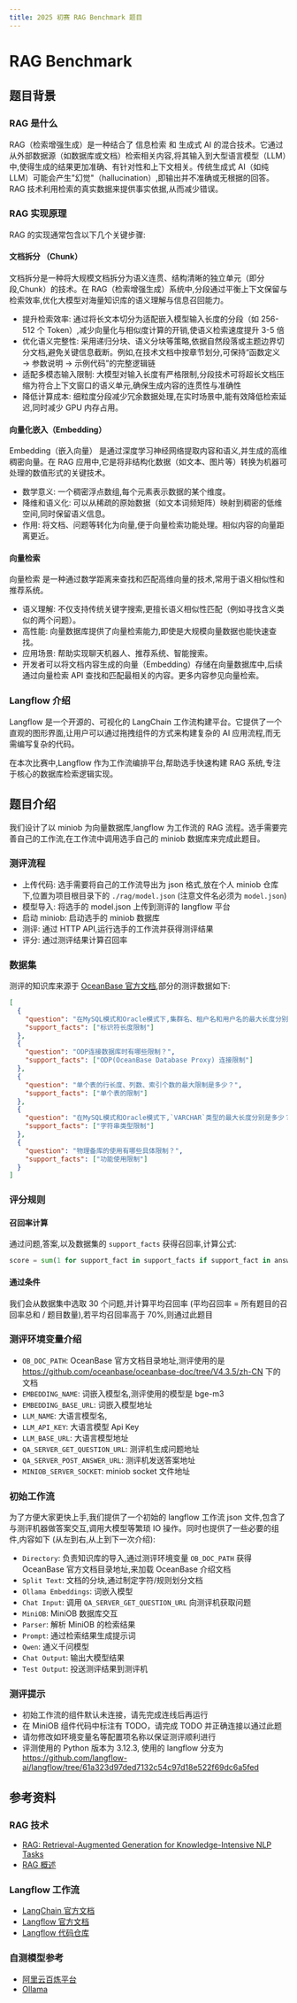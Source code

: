 ```yaml
---
title: 2025 初赛 RAG Benchmark 题目
---
```


# RAG Benchmark

## 题目背景

### RAG 是什么

RAG（检索增强生成）是一种结合了 信息检索 和 生成式 AI 的混合技术。它通过从外部数据源（如数据库或文档）检索相关内容,将其输入到大型语言模型（LLM）中,使得生成的结果更加准确、有针对性和上下文相关。传统生成式 AI（如纯 LLM）可能会产生"幻觉"（hallucination）,即输出并不准确或无根据的回答。RAG 技术利用检索的真实数据来提供事实依据,从而减少错误。

### RAG 实现原理

RAG 的实现通常包含以下几个关键步骤:

#### 文档拆分 （Chunk）

文档拆分是一种将大规模文档拆分为语义连贯、结构清晰的独立单元（即分段,Chunk）的技术。在 RAG（检索增强生成）系统中,分段通过平衡上下文保留与检索效率,优化大模型对海量知识库的语义理解与信息召回能力。

- 提升检索效率: 通过将长文本切分为适配嵌入模型输入长度的分段（如 256-512 个 Token）,减少向量化与相似度计算的开销,使语义检索速度提升 3-5 倍
- 优化语义完整性: 采用递归分块、语义分块等策略,依据自然段落或主题边界切分文档,避免关键信息截断。例如,在技术文档中按章节划分,可保持“函数定义 → 参数说明 → 示例代码”的完整逻辑链
- 适配多模态输入限制: 大模型对输入长度有严格限制,分段技术可将超长文档压缩为符合上下文窗口的语义单元,确保生成内容的连贯性与准确性
- 降低计算成本: 细粒度分段减少冗余数据处理,在实时场景中,能有效降低检索延迟,同时减少 GPU 内存占用。

#### 向量化嵌入（Embedding）

Embedding（嵌入向量） 是通过深度学习神经网络提取内容和语义,并生成的高维稠密向量。在 RAG 应用中,它是将非结构化数据（如文本、图片等）转换为机器可处理的数值形式的关键技术。

- 数学意义: 一个稠密浮点数组,每个元素表示数据的某个维度。
- 降维和语义化: 可以从稀疏的原始数据（如文本词频矩阵）映射到稠密的低维空间,同时保留语义信息。
- 作用: 将文档、问题等转化为向量,便于向量检索功能处理。相似内容的向量距离更近。

#### 向量检索

向量检索 是一种通过数学距离来查找和匹配高维向量的技术,常用于语义相似性和推荐系统。

- 语义理解: 不仅支持传统关键字搜索,更擅长语义相似性匹配（例如寻找含义类似的两个问题）。
- 高性能: 向量数据库提供了向量检索能力,即使是大规模向量数据也能快速查找。
- 应用场景: 帮助实现聊天机器人、推荐系统、智能搜索。
- 开发者可以将文档内容生成的向量（Embedding）存储在向量数据库中,后续通过向量检索 API 查找和匹配最相关的内容。更多内容参见向量检索。

### Langflow 介绍

Langflow 是一个开源的、可视化的 LangChain 工作流构建平台。它提供了一个直观的图形界面,让用户可以通过拖拽组件的方式来构建复杂的 AI 应用流程,而无需编写复杂的代码。

在本次比赛中,Langflow 作为工作流编排平台,帮助选手快速构建 RAG 系统,专注于核心的数据库检索逻辑实现。

## 题目介绍

我们设计了以 miniob 为向量数据库,langflow 为工作流的 RAG 流程。选手需要完善自己的工作流,在工作流中调用选手自己的 miniob 数据库来完成此题目。

### 测评流程

- 上传代码: 选手需要将自己的工作流导出为 json 格式,放在个人 miniob 仓库下,位置为项目根目录下的 `./rag/model.json` (注意文件名必须为 `model.json`)
- 模型导入: 将选手的 model.json 上传到测评的 langflow 平台
- 启动 miniob: 启动选手的 miniob 数据库
- 测评: 通过 HTTP API,运行选手的工作流并获得测评结果
- 评分: 通过测评结果计算召回率

### 数据集

测评的知识库来源于 [OceanBase 官方文档](https://github.com/oceanbase/oceanbase-doc),部分的测评数据如下:

```json
[
  {
    "question": "在MySQL模式和Oracle模式下,集群名、租户名和用户名的最大长度分别是多少？",
    "support_facts": ["标识符长度限制"]
  },
  {
    "question": "ODP连接数据库时有哪些限制？",
    "support_facts": ["ODP(OceanBase Database Proxy) 连接限制"]
  },
  {
    "question": "单个表的行长度、列数、索引个数的最大限制是多少？",
    "support_facts": ["单个表的限制"]
  },
  {
    "question": "在MySQL模式和Oracle模式下,`VARCHAR`类型的最大长度分别是多少？",
    "support_facts": ["字符串类型限制"]
  },
  {
    "question": "物理备库的使用有哪些具体限制？",
    "support_facts": ["功能使用限制"]
  }
]
```

### 评分规则

#### 召回率计算

通过问题,答案,以及数据集的 `support_facts` 获得召回率,计算公式:

```python
score = sum(1 for support_fact in support_facts if support_fact in answer) / len(support_facts)
```

#### 通过条件

我们会从数据集中选取 30 个问题,并计算平均召回率 (平均召回率 = 所有题目的召回率总和 / 题目数量),若平均召回率高于 70%,则通过此题目

### 测评环境变量介绍

- `OB_DOC_PATH`: OceanBase 官方文档目录地址,测评使用的是 https://github.com/oceanbase/oceanbase-doc/tree/V4.3.5/zh-CN 下的文档
- `EMBEDDING_NAME`: 词嵌入模型名,测评使用的模型是 bge-m3
- `EMBEDDING_BASE_URL`: 词嵌入模型地址
- `LLM_NAME`: 大语言模型名,
- `LLM_API_KEY`: 大语言模型 Api Key
- `LLM_BASE_URL`: 大语言模型地址
- `QA_SERVER_GET_QUESTION_URL`: 测评机生成问题地址
- `QA_SERVER_POST_ANSWER_URL`: 测评机发送答案地址
- `MINIOB_SERVER_SOCKET`: miniob socket 文件地址

### 初始工作流

为了方便大家更快上手,我们提供了一个初始的 langflow 工作流 json 文件,包含了与测评机器做答案交互,调用大模型等繁琐 IO 操作。同时也提供了一些必要的组件,内容如下 (从左到右,从上到下一次介绍):

- `Directory`: 负责知识库的导入,通过测评环境变量 `OB_DOC_PATH` 获得 OceanBase 官方文档目录地址,来加载 OceanBase 介绍文档
- `Split Text`: 文档的分块,通过制定字符/规则划分文档
- `Ollama Embeddings`: 词嵌入模型
- `Chat Input`: 调用 `QA_SERVER_GET_QUESTION_URL` 向测评机获取问题
- `MiniOB`: MiniOB 数据库交互
- `Parser`: 解析 MiniOB 的检索结果
- `Prompt`: 通过检索结果生成提示词
- `Qwen`: 通义千问模型
- `Chat Output`: 输出大模型结果
- `Test Output`: 投送测评结果到测评机

### 测评提示

- 初始工作流的组件默认未连接，请先完成连线后再运行
- 在 MiniOB 组件代码中标注有 TODO，请完成 TODO 并正确连接以通过此题
- 请勿修改如环境变量名等配置项名称以保证测评顺利进行
- 评测使用的 Python 版本为 3.12.3, 使用的 langflow 分支为 https://github.com/langflow-ai/langflow/tree/61a323d97ded7132c54c97d18e522f69dc6a5fed

## 参考资料

### RAG 技术

- [RAG: Retrieval-Augmented Generation for Knowledge-Intensive NLP Tasks](https://arxiv.org/abs/2005.11401)
- [RAG 概述](https://www.oceanbase.com/docs/common-oceanbase-cloud-1000000002951473#0-title-%E6%A6%82%E5%BF%B5%E4%BB%8B%E7%BB%8D)

### Langflow 工作流

- [LangChain 官方文档](https://python.langchain.com/)
- [Langflow 官方文档](https://docs.langflow.org/)
- [Langflow 代码仓库](https://github.com/langflow-ai/langflow/tree/61a323d97ded7132c54c97d18e522f69dc6a5fed)

### 自测模型参考

- [阿里云百炼平台](https://bailian.console.aliyun.com/?tab=model#/model-market)
- [Ollama](https://ollama.com/)
